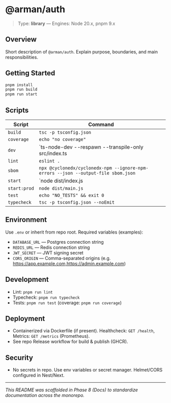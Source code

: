 # @arman/auth

> Type: **library** — Engines: Node 20.x, pnpm 9.x

## Overview
Short description of `@arman/auth`. Explain purpose, boundaries, and main responsibilities.

## Getting Started
```bash
pnpm install
pnpm run build
pnpm run start
```

## Scripts
| Script | Command |
|---|---|
| `build` | `tsc -p tsconfig.json` |
| `coverage` | `echo "no coverage"` |
| `dev` | `ts-node-dev --respawn --transpile-only src/index.ts || node dist/index.js` |
| `lint` | `eslint .` |
| `sbom` | `npx @cyclonedx/cyclonedx-npm --ignore-npm-errors --json --output-file sbom.json` |
| `start` | `node dist/index.js || node dist/server.js || node dist/main.js` |
| `start:prod` | `node dist/main.js` |
| `test` | `echo "NO_TESTS" && exit 0` |
| `typecheck` | `tsc -p tsconfig.json --noEmit` |

## Environment
Use `.env` or inherit from repo root. Required variables (examples):
- `DATABASE_URL` — Postgres connection string
- `REDIS_URL` — Redis connection string
- `JWT_SECRET` — JWT signing secret
- `CORS_ORIGIN` — Comma-separated origins (e.g. https://app.example.com,https://admin.example.com)

## Development
- Lint: `pnpm run lint`
- Typecheck: `pnpm run typecheck`
- Tests: `pnpm run test` (coverage: `pnpm run coverage`)

## Deployment
- Containerized via Dockerfile (if present). Healthcheck: `GET /health`, Metrics: `GET /metrics` (Prometheus).
- See repo Release workflow for build & publish (GHCR).

## Security
- No secrets in repo. Use env variables or secret manager. Helmet/CORS configured in Nest/Next.

---
_This README was scaffolded in Phase 8 (Docs) to standardize documentation across the monorepo._
